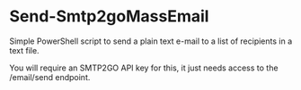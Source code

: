 # Send-Smtp2goMassEmail

Simple PowerShell script to send a plain text e-mail to a list of recipients in a text file.

You will require an SMTP2GO API key for this, it just needs access to the /email/send endpoint.
